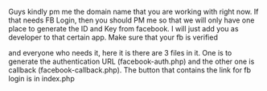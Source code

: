 Guys kindly pm me the domain name that you are working with right now. If that needs FB Login, then you should PM me so that we will only have
one place to generate the ID and Key from facebook. I will just add you as developer to that
certain app. Make sure that your fb is verified



and everyone who needs it, here it is
there are 3 files in it. One is to generate the authentication URL (facebook-auth.php) and the other one is callback (facebook-callback.php).
The button that contains the link for fb login is in index.php
